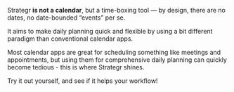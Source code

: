 
Strategr __is not a calendar__, but a time-boxing tool — by design, there are no dates, no date-bounded “events” per se.

It aims to make daily planning quick and flexible by using a bit different paradigm than conventional calendar apps.

Most calendar apps are great for scheduling something like meetings and appointments, but using them for comprehensive daily planning can quickly become tedious - this is where Strategr shines.

Try it out yourself, and see if it helps your workflow!